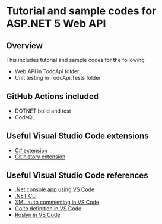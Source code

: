 # Tutorial and sample codes for ASP.NET 5 Web API

## Overview

This includes tutorial and sample codes for the following

- Web API in TodoApi folder
- Unit testing in TodoApi.Tests folder

## GitHub Actions included

- DOTNET build and test
- CodeQL

## Useful Visual Studio Code extensions

- [C# extension](https://marketplace.visualstudio.com/items?itemName=ms-dotnettools.csharp)
- [Git history extension](https://marketplace.visualstudio.com/items?itemName=donjayamanne.githistory)

## Useful Visual Studio Code references

- [.Net console app using VS Code](https://docs.microsoft.com/en-us/dotnet/core/tutorials/with-visual-studio-code#debug)
- [.NET CLI](https://docs.microsoft.com/en-us/dotnet/core/tools/)
- [XML auto commenting in VS Code](https://stackoverflow.com/questions/34275209/xml-auto-commenting-c-sharp-in-visual-studio-code)
- [Go to definition in VS Code](https://stackoverflow.com/questions/47995468/vscode-c-sharp-go-to-definition-f12-not-working)
- [Roslyn in VS Code](https://www.strathweb.com/2019/04/roslyn-analyzers-in-code-fixes-in-omnisharp-and-vs-code/)
